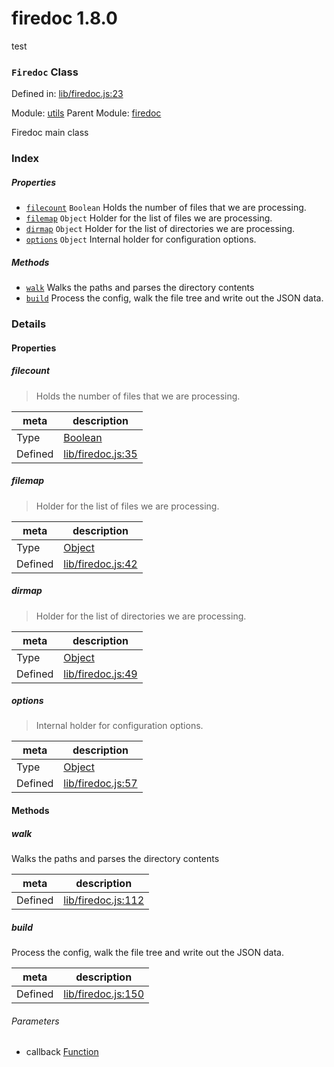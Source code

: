 
# firedoc 1.8.0

test

### `Firedoc` Class


Defined in: [lib/firedoc.js:23](../files/lib/firedoc.js.js)

Module: [utils](../modules/utils.md)
Parent Module: [firedoc](../modules/firedoc.md)




Firedoc main class

### Index

##### Properties

  - [`filecount`](#property-filecount) `Boolean` Holds the number of files that we are processing.
  - [`filemap`](#property-filemap) `Object` Holder for the list of files we are processing.
  - [`dirmap`](#property-dirmap) `Object` Holder for the list of directories we are processing.
  - [`options`](#property-options) `Object` Internal holder for configuration options.



##### Methods

  - [`walk`](#method-walk) Walks the paths and parses the directory contents
  - [`build`](#method-build) Process the config, walk the file tree and write out the JSON data.





### Details


#### Properties


##### filecount

> Holds the number of files that we are processing.

| meta | description |
|------|-------------|
| Type | <a href="https://developer.mozilla.org/en/JavaScript/Reference/Global_Objects/Boolean" class="crosslink external" target="_blank">Boolean</a> |
| Defined | [lib/firedoc.js:35](../files/lib_firedoc.js.md#l35) |



##### filemap

> Holder for the list of files we are processing.

| meta | description |
|------|-------------|
| Type | <a href="https://developer.mozilla.org/en/JavaScript/Reference/Global_Objects/Object" class="crosslink external" target="_blank">Object</a> |
| Defined | [lib/firedoc.js:42](../files/lib_firedoc.js.md#l42) |



##### dirmap

> Holder for the list of directories we are processing.

| meta | description |
|------|-------------|
| Type | <a href="https://developer.mozilla.org/en/JavaScript/Reference/Global_Objects/Object" class="crosslink external" target="_blank">Object</a> |
| Defined | [lib/firedoc.js:49](../files/lib_firedoc.js.md#l49) |



##### options

> Internal holder for configuration options.

| meta | description |
|------|-------------|
| Type | <a href="https://developer.mozilla.org/en/JavaScript/Reference/Global_Objects/Object" class="crosslink external" target="_blank">Object</a> |
| Defined | [lib/firedoc.js:57](../files/lib_firedoc.js.md#l57) |






<!-- Method Block -->
#### Methods


##### walk

Walks the paths and parses the directory contents

| meta | description |
|------|-------------|
| Defined | [lib/firedoc.js:112](../files/lib_firedoc.js.md#l112) |



##### build

Process the config, walk the file tree and write out the JSON data.

| meta | description |
|------|-------------|
| Defined | [lib/firedoc.js:150](../files/lib_firedoc.js.md#l150) |

###### Parameters
- callback <a href="https://developer.mozilla.org/en/JavaScript/Reference/Global_Objects/Function" class="crosslink external" target="_blank">Function</a> 



